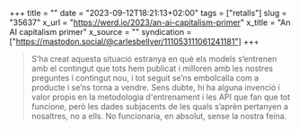 +++
title = ""
date = "2023-09-12T18:21:13+02:00"
tags = ["retalls"]
slug = "35637"
x_url = "https://werd.io/2023/an-ai-capitalism-primer"
x_title = "An AI capitalism primer"
x_source = ""
syndication = ["https://mastodon.social/@carlesbellver/111053111061241181"]
+++

> S’ha creat aquesta situació estranya en què els models s’entrenen amb el contingut que tots hem publicat i milloren amb les nostres preguntes i contingut nou, i tot seguit se’ns embolcalla com a producte i se’ns torna a vendre. Sens dubte, hi ha alguna invenció i valor propis en la metodologia d'entrenament i les API que fan que tot funcione, però les dades subjacents de les quals s’aprèn pertanyen a nosaltres, no a ells. No funcionaria, en absolut, sense la nostra feina.

